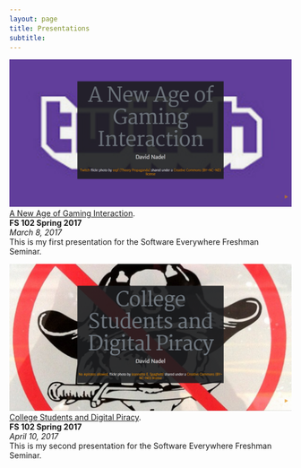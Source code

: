```yaml
---
layout: page
title: Presentations
subtitle:
---
```

<a href="https://cdn.rawgit.com/nadeld/fs102Spring2017-presentation2-nadeld/29e4bbb4/twitchpresentation.html"><img src="/img/gaminginteraction.png" alt=""></a>  
[A New Age of Gaming Interaction](https://cdn.rawgit.com/nadeld/fs102Spring2017-presentation2-nadeld/29e4bbb4/twitchpresentation.html).      
**FS 102 Spring 2017**    
*March 8, 2017*    
This is my first presentation for the Software Everywhere Freshman Seminar.

<a href="https://cdn.rawgit.com/nadeld/fs102Spring2017-presentation3-nadeld/e5cdaafb/piracy.html"><img src="/img/piracypresentation.png" alt=""></a>  
[College Students and Digital Piracy](https://cdn.rawgit.com/nadeld/fs102Spring2017-presentation3-nadeld/e5cdaafb/piracy.html).     
**FS 102 Spring 2017**    
*April 10, 2017*    
This is my second presentation for the Software Everywhere Freshman Seminar.
